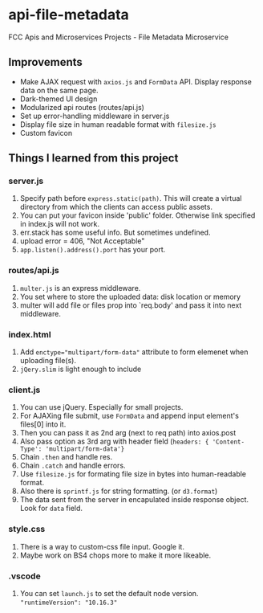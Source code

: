 # api-file-metadata
FCC Apis and Microservices Projects - File Metadata Microservice

## Improvements
- Make AJAX request with `axios.js` and `FormData` API. Display response data on the same page.
- Dark-themed UI design
- Modularized api routes (routes/api.js)
- Set up error-handling middleware in server.js
- Display file size in human readable format with `filesize.js`
- Custom favicon

## Things I learned from this project

### server.js
1. Specify path before `express.static(path)`. This will create a virtual directory from which the clients can access public assets.
2. You can put your favicon inside 'public' folder. Otherwise link specified in index.js will not work. 
3. err.stack has some useful info. But sometimes undefined.
4. upload error = 406, "Not Acceptable"
5. `app.listen().address().port` has your port.

### routes/api.js
1. `multer.js` is an express middleware.
2. You set where to store the uploaded data: disk location or memory
3. multer will add file or files prop into `req.body' and pass it into next middleware.

### index.html
1. Add `enctype="multipart/form-data"` attribute to form elemenet when uploading file(s).
2. `jQery.slim` is light enough to include

### client.js
1. You can use jQuery. Especially for small projects.
2. For AJAXing file submit, use `FormData` and append input element's files[0] into it.
3. Then you can pass it as 2nd arg (next to req path) into axios.post
4. Also pass option as 3rd arg with header field (`headers: { 'Content-Type': 'multipart/form-data'}`
5. Chain `.then` and handle res.
6. Chain `.catch` and handle errors.
7. Use `filesize.js` for formating file size in bytes into human-readable format.
8. Also there is `sprintf.js` for string formatting. (or `d3.format`)
9. The data sent from the server in encapulated inside response object. Look for `data` field.

### style.css
1. There is a way to custom-css file input. Google it.
2. Maybe work on BS4 chops more to make it more likeable.

### .vscode
1. You can set `launch.js` to set the default node version. `"runtimeVersion": "10.16.3"`
